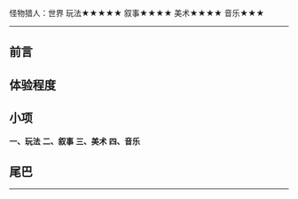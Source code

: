怪物猎人：世界
玩法★★★★★
叙事★★★★
美术★★★★
音乐★★★

-----------------------------------------------------------

## 前言

## 体验程度

## 小项
**一、玩法**
**二、叙事**
**三、美术**
**四、音乐**

## 尾巴

-----------------------------------------------------------

